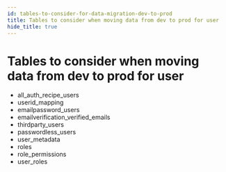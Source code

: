 ```yaml
---
id: tables-to-consider-for-data-migration-dev-to-prod
title: Tables to consider when moving data from dev to prod for user
hide_title: true
---
```


# Tables to consider when moving data from dev to prod for user
- all_auth_recipe_users
- userid_mapping
- emailpassword_users
- emailverification_verified_emails
- thirdparty_users
- passwordless_users
- user_metadata
- roles
- role_permissions
- user_roles